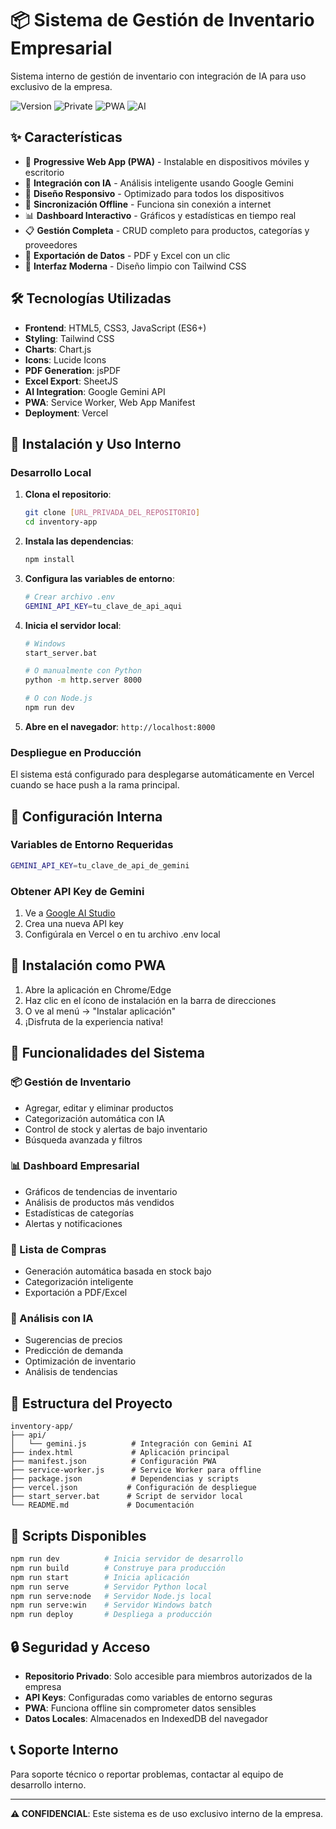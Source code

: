 # 📦 Sistema de Gestión de Inventario Empresarial

Sistema interno de gestión de inventario con integración de IA para uso exclusivo de la empresa.

![Version](https://img.shields.io/badge/version-1.0.0-blue.svg)
![Private](https://img.shields.io/badge/access-private-red.svg)
![PWA](https://img.shields.io/badge/PWA-enabled-purple.svg)
![AI](https://img.shields.io/badge/AI-Gemini-orange.svg)

## ✨ Características

- 🚀 **Progressive Web App (PWA)** - Instalable en dispositivos móviles y escritorio
- 🤖 **Integración con IA** - Análisis inteligente usando Google Gemini
- 📱 **Diseño Responsivo** - Optimizado para todos los dispositivos
- 🔄 **Sincronización Offline** - Funciona sin conexión a internet
- 📊 **Dashboard Interactivo** - Gráficos y estadísticas en tiempo real
- 📋 **Gestión Completa** - CRUD completo para productos, categorías y proveedores
- 📄 **Exportación de Datos** - PDF y Excel con un clic
- 🎨 **Interfaz Moderna** - Diseño limpio con Tailwind CSS

## 🛠️ Tecnologías Utilizadas

- **Frontend**: HTML5, CSS3, JavaScript (ES6+)
- **Styling**: Tailwind CSS
- **Charts**: Chart.js
- **Icons**: Lucide Icons
- **PDF Generation**: jsPDF
- **Excel Export**: SheetJS
- **AI Integration**: Google Gemini API
- **PWA**: Service Worker, Web App Manifest
- **Deployment**: Vercel

## 🚀 Instalación y Uso Interno

### Desarrollo Local

1. **Clona el repositorio**:
   ```bash
   git clone [URL_PRIVADA_DEL_REPOSITORIO]
   cd inventory-app
   ```

2. **Instala las dependencias**:
   ```bash
   npm install
   ```

3. **Configura las variables de entorno**:
   ```bash
   # Crear archivo .env
   GEMINI_API_KEY=tu_clave_de_api_aqui
   ```

4. **Inicia el servidor local**:
   ```bash
   # Windows
   start_server.bat
   
   # O manualmente con Python
   python -m http.server 8000
   
   # O con Node.js
   npm run dev
   ```

5. **Abre en el navegador**: `http://localhost:8000`

### Despliegue en Producción

El sistema está configurado para desplegarse automáticamente en Vercel cuando se hace push a la rama principal.

## 🔧 Configuración Interna

### Variables de Entorno Requeridas

```bash
GEMINI_API_KEY=tu_clave_de_api_de_gemini
```

### Obtener API Key de Gemini

1. Ve a [Google AI Studio](https://makersuite.google.com/app/apikey)
2. Crea una nueva API key
3. Configúrala en Vercel o en tu archivo .env local

## 📱 Instalación como PWA

1. Abre la aplicación en Chrome/Edge
2. Haz clic en el ícono de instalación en la barra de direcciones
3. O ve al menú → "Instalar aplicación"
4. ¡Disfruta de la experiencia nativa!

## 🎯 Funcionalidades del Sistema

### 📦 Gestión de Inventario
- Agregar, editar y eliminar productos
- Categorización automática con IA
- Control de stock y alertas de bajo inventario
- Búsqueda avanzada y filtros

### 📊 Dashboard Empresarial
- Gráficos de tendencias de inventario
- Análisis de productos más vendidos
- Estadísticas de categorías
- Alertas y notificaciones

### 🛒 Lista de Compras
- Generación automática basada en stock bajo
- Categorización inteligente
- Exportación a PDF/Excel

### 🤖 Análisis con IA
- Sugerencias de precios
- Predicción de demanda
- Optimización de inventario
- Análisis de tendencias

## 📁 Estructura del Proyecto

```
inventory-app/
├── api/
│   └── gemini.js          # Integración con Gemini AI
├── index.html             # Aplicación principal
├── manifest.json          # Configuración PWA
├── service-worker.js      # Service Worker para offline
├── package.json           # Dependencias y scripts
├── vercel.json           # Configuración de despliegue
├── start_server.bat      # Script de servidor local
└── README.md             # Documentación
```

## 🚀 Scripts Disponibles

```bash
npm run dev          # Inicia servidor de desarrollo
npm run build        # Construye para producción
npm run start        # Inicia aplicación
npm run serve        # Servidor Python local
npm run serve:node   # Servidor Node.js local
npm run serve:win    # Servidor Windows batch
npm run deploy       # Despliega a producción
```

## 🔒 Seguridad y Acceso

- **Repositorio Privado**: Solo accesible para miembros autorizados de la empresa
- **API Keys**: Configuradas como variables de entorno seguras
- **PWA**: Funciona offline sin comprometer datos sensibles
- **Datos Locales**: Almacenados en IndexedDB del navegador

## 📞 Soporte Interno

Para soporte técnico o reportar problemas, contactar al equipo de desarrollo interno.

---

**⚠️ CONFIDENCIAL**: Este sistema es de uso exclusivo interno de la empresa.
